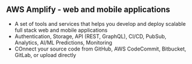 ## AWS Amplify - web and mobile applications
- A set of tools and services that helps you develop and deploy scalable full stack web and mobile applications
- Authentication, Storage, API (REST, GraphQL), CI/CD, PubSub, Analytics, AI/ML Predictions, Monitoring
- COnnect your source code from GitHub, AWS CodeCommit, Bitbucket, GitLab, or upload directly


